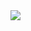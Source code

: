 <img src="https://media1.giphy.com/media/v1.Y2lkPTc5MGI3NjExbGh5bWh3N243bHpydmNicDBmYjY0dnEwbjhsdXd1aTBicjI1ajJsdSZlcD12MV9pbnRlcm5hbF9naWZfYnlfaWQmY3Q9Zw/hAllPPhAuqKM90z26Q/giphy.gif">
